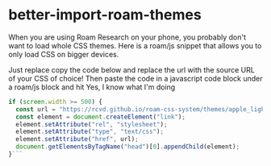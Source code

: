 # better-import-roam-themes
When you are using Roam Research on your phone, you probably don't want to load whole CSS themes. Here is a roam/js snippet that allows you to only load CSS on bigger devices.

Just replace copy the code below and replace the url with the source URL of your CSS of choice!
Then paste the code in a javascript code block under a roam/js block and hit Yes, I know what I'm doing

```javascript
if (screen.width >= 500) {
  const url = "https://rcvd.github.io/roam-css-system/themes/apple_light.css";
  const element = document.createElement("link");
  element.setAttribute("rel", "stylesheet");
  element.setAttribute("type", "text/css");
  element.setAttribute("href", url);
  document.getElementsByTagName("head")[0].appendChild(element);
}```
